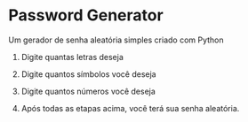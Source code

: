 # Password Generator
Um gerador de senha aleatória simples criado com Python

1. Digite quantas letras deseja

2. Digite quantos símbolos você deseja

3. Digite quantos números você deseja

4. Após todas as etapas acima, você terá sua senha aleatória.



